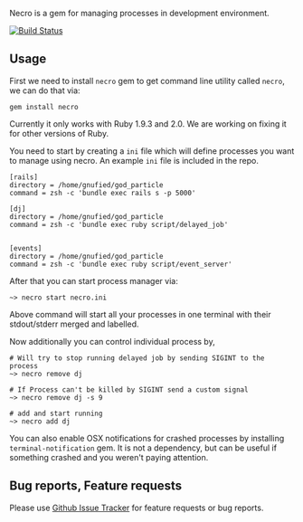 Necro is a gem for managing processes in development environment.

[![Build Status](https://travis-ci.org/code-mancers/necro.png)](https://travis-ci.org/code-mancers/necro)


## Usage ##

First we need to install `necro` gem to get command line utility called `necro`, we can do that via:

    gem install necro
    
Currently it only works with Ruby 1.9.3 and 2.0. We are working on fixing it for other versions of Ruby.    

You need to start by creating a `ini` file which will define processes you want to manage using necro. An example
`ini` file is included in the repo.

    [rails]
    directory = /home/gnufied/god_particle
    command = zsh -c 'bundle exec rails s -p 5000'
    
    [dj]
    directory = /home/gnufied/god_particle
    command = zsh -c 'bundle exec ruby script/delayed_job'
    
    
    [events]
    directory = /home/gnufied/god_particle
    command = zsh -c 'bundle exec ruby script/event_server'
    
After that you can start process manager via:

    ~> necro start necro.ini
    
Above command will start all your processes in one terminal with their stdout/stderr merged and labelled.

Now additionally you can control individual process by,

    # Will try to stop running delayed job by sending SIGINT to the process
    ~> necro remove dj

    # If Process can't be killed by SIGINT send a custom signal
    ~> necro remove dj -s 9

    # add and start running
    ~> necro add dj
    
You can also enable OSX notifications for crashed processes by installing `terminal-notification` gem. It is not a dependency, but can be useful if something crashed and you weren't paying attention.    
    

## Bug reports, Feature requests ## 

Please use [Github Issue Tracker](https://github.com/code-mancers/necro/issues) for feature requests or bug reports.





